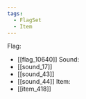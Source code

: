 ```yaml
---
tags:
  - FlagSet
  - Item
---
```

Flag:
- [[flag_10640]]
Sound:
- [[sound_17]]
- [[sound_43]]
- [[sound_44]]
Item:
- [[item_418]]
